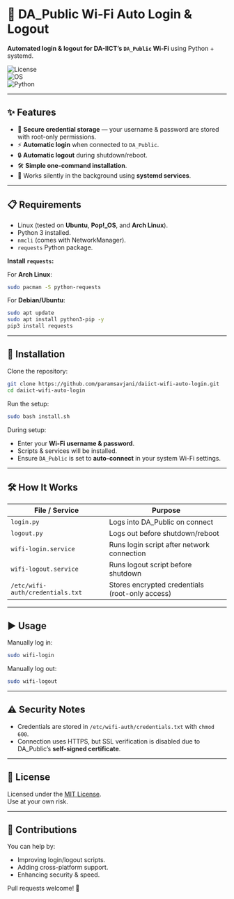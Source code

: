 # 📡 DA_Public Wi-Fi Auto Login & Logout  

**Automated login & logout for DA-IICT’s `DA_Public` Wi-Fi** using Python + systemd.  

![License](https://img.shields.io/badge/License-MIT-blue.svg)  
![OS](https://img.shields.io/badge/OS-Linux-green.svg)  
![Python](https://img.shields.io/badge/Python-3.x-yellow.svg)  

---

## ✨ Features

- 🔑 **Secure credential storage** — your username & password are stored with root-only permissions.  
- ⚡ **Automatic login** when connected to `DA_Public`.  
- 🔒 **Automatic logout** during shutdown/reboot.  
- 🛠 **Simple one-command installation**.  
- 📶 Works silently in the background using **systemd services**.  

---

## 📋 Requirements

- Linux (tested on **Ubuntu**, **Pop!_OS**, and **Arch Linux**).  
- Python 3 installed.  
- `nmcli` (comes with NetworkManager).  
- `requests` Python package.

**Install `requests`:**  

For **Arch Linux**:  

```bash
sudo pacman -S python-requests
```

For **Debian/Ubuntu**:  

```bash
sudo apt update
sudo apt install python3-pip -y
pip3 install requests
```

---

## 🚀 Installation

Clone the repository:

```bash
git clone https://github.com/paramsavjani/daiict-wifi-auto-login.git
cd daiict-wifi-auto-login
```

Run the setup:

```bash
sudo bash install.sh
```

During setup:  

- Enter your **Wi-Fi username & password**.  
- Scripts & services will be installed.  
- Ensure `DA_Public` is set to **auto-connect** in your system Wi-Fi settings.

---

## 🛠 How It Works

| File / Service            | Purpose |
|---------------------------|---------|
| `login.py`               | Logs into DA_Public on connect |
| `logout.py`              | Logs out before shutdown/reboot |
| `wifi-login.service`     | Runs login script after network connection |
| `wifi-logout.service`    | Runs logout script before shutdown |
| `/etc/wifi-auth/credentials.txt` | Stores encrypted credentials (root-only access) |

---

## ▶️ Usage

Manually log in:

```bash
sudo wifi-login
```

Manually log out:

```bash
sudo wifi-logout
```

---

## ⚠️ Security Notes

- Credentials are stored in `/etc/wifi-auth/credentials.txt` with `chmod 600`.  
- Connection uses HTTPS, but SSL verification is disabled due to DA_Public’s **self-signed certificate**.  

---

## 📜 License

Licensed under the [MIT License](LICENSE).  
Use at your own risk.

---

## 🙌 Contributions

You can help by:  

- Improving login/logout scripts.  
- Adding cross-platform support.  
- Enhancing security & speed.

Pull requests welcome! 🚀